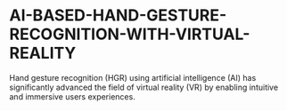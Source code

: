 # AI-BASED-HAND-GESTURE-RECOGNITION-WITH-VIRTUAL-REALITY
Hand gesture recognition (HGR) using artificial intelligence (AI) has significantly advanced the field of virtual reality (VR) by enabling intuitive and immersive users experiences. 
